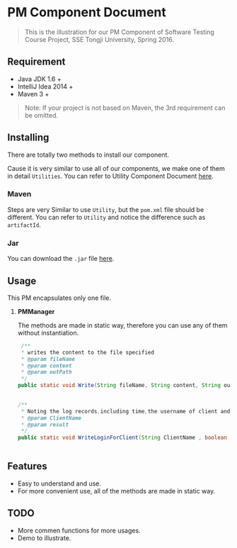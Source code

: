 # PM Component Document

> This is the illustration for our PM Component of Software Testing Course Project, SSE Tongji University, Spring 2016.

## Requirement

* Java JDK 1.6 +
* IntelliJ Idea 2014 +
* Maven 3 +

> Note: If your project is not based on Maven, the 3rd requirement can be omitted.

## Installing

There are totally two methods to install our component.

Cause it is very similar to use all of our components, we make one of them in detail `Utilities`. You can refer to Utility Component Document [here](https://github.com/anzhehong/Software-Reuse/blob/master/Components/Utilities/Utilities%20Component%20Document.md).

### Maven

Steps are very Similar to use `Utility`, but the `pom.xml` file should be different. You can refer to `Utility` and notice the difference such as `artifactId`.

### Jar

You can download the `.jar` file [here](http://7xsf2g.com1.z0.glb.clouddn.com/jar_version0408_PM-1.0-SNAPSHOT.jar).

## Usage
This PM encapsulates only one file.

1. **PMManager**
	
	The methods are made in static way, therefore you can use any of them without instantiation.
	
	```java
     /**
     * writes the content to the file specified
     * @param fileName 
     * @param content 
     * @param outPath 
     */
    public static void Write(String fileName, String content, String outPath);
  
	```
	
	```java
    /**
     * Noting the log records,including time,the username of client and whether success
     * @param ClientName
     * @param result
     */
    public static void WriteLoginForClient(String ClientName , boolean result, String outPath);
  
	```
	
	
	

## Features

* Easy to understand and use.
* For more convenient use, all of the methods are made in static way.

## TODO

* More commen functions for more usages.
* Demo to illustrate.
